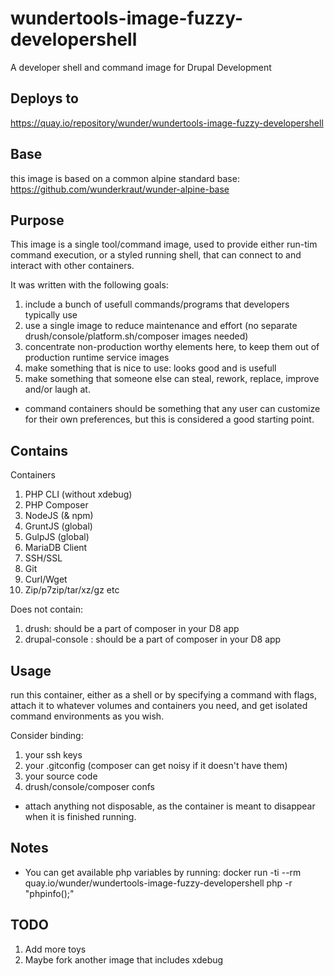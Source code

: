 # wundertools-image-fuzzy-developershell
A developer shell and command image for Drupal Development

## Deploys to

https://quay.io/repository/wunder/wundertools-image-fuzzy-developershell

## Base

this image is based on a common alpine standard base: https://github.com/wunderkraut/wunder-alpine-base

## Purpose

This image is a single tool/command image, used to provide either run-tim command execution, or a styled running shell, that can connect to and interact with other containers.

It was written with the following goals:

1. include a bunch of usefull commands/programs that developers typically use
2. use a single image to reduce maintenance and effort (no separate drush/console/platform.sh/composer images needed)
3. concentrate non-production worthy elements here, to keep them out of production runtime service images
4. make something that is nice to use: looks good and is usefull
5. make something that someone else can steal, rework, replace, improve and/or laugh at.

* command containers should be something that any user can customize for their own preferences, but this is considered a good starting point.

## Contains

Containers

1. PHP CLI (without xdebug)
2. PHP Composer
3. NodeJS (& npm)
4. GruntJS (global)
5. GulpJS (global)
6. MariaDB Client
7. SSH/SSL
8. Git
9. Curl/Wget
10. Zip/p7zip/tar/xz/gz etc

Does not contain:
1. drush: should be a part of composer in your D8 app
2. drupal-console : should be a part of composer in your D8 app

## Usage

run this container, either as a shell or by specifying a command with flags, attach it to whatever volumes and containers you need, and get isolated command environments as you wish.

Consider binding:

1. your ssh keys
2. your .gitconfig (composer can get noisy if it doesn't have them)
3. your source code
4. drush/console/composer confs

* attach anything not disposable, as the container is meant to disappear when it is finished running.

## Notes

- You can get available php variables by running:
    docker run -ti --rm quay.io/wunder/wundertools-image-fuzzy-developershell
    php -r "phpinfo();"

## TODO

1. Add more toys
2. Maybe fork another image that includes xdebug
